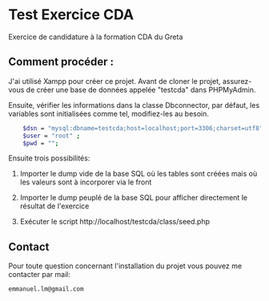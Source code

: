 # Test Exercice CDA
Exercice de candidature à la formation CDA du Greta


## Comment procéder : 

J'ai utilisé Xampp pour créer ce projet.
Avant de cloner le projet, assurez-vous de créer une base de données appelée "testcda" dans PHPMyAdmin.

Ensuite, vérifier les informations dans la classe Dbconnector, par défaut, les variables sont initialisées comme tel, modifiez-les au besoin.

```sh
    $dsn = "mysql:dbname=testcda;host=localhost;port=3306;charset=utf8";
    $user = "root" ;
    $pwd = "";
```

Ensuite trois possibilités:

1. Importer le dump vide de la base SQL où les tables sont créées mais où les valeurs sont à incorporer via le front

2. Importer le dump peuplé de la base SQL pour afficher directement le résultat de l'exercice

3. Exécuter le script http://localhost/testcda/class/seed.php

## Contact

Pour toute question concernant l'installation du projet vous pouvez me contacter par mail:

```
emmanuel.lm@gmail.com
```
